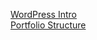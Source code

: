 [WordPress Intro](http://owenroberts.github.io/mmp350/week1/index.html)  
[Portfolio Structure](http://owenroberts.github.io/mmp350/week1/portfolio.html)